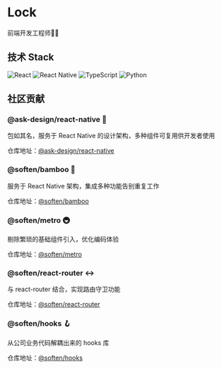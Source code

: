 # Lock

前端开发工程师🧑‍💻

## 技术 Stack
![React](https://img.shields.io/badge/React-22314E?style=flat-square&logo=react&logoColor=#37bcd5)
![React Native](https://img.shields.io/badge/ReactNative-22314E?style=flat-square&logo=react&logoColor=#37bcd5)
![TypeScript](https://img.shields.io/badge/Typescript-22314E?style=flat-square&logo=typescript&logoColor=#fff)
![Python](https://img.shields.io/badge/Python-22314E?style=flat-square&logo=python&logoColor=#fff)

## 社区贡献

### @ask-design/react-native 💅

包如其名，服务于 React Native 的设计架构，多种组件可复用供开发者使用

仓库地址：<a href="https://github.com/minjie-lock/ask-design.react-native">@ask-design/react-native</a>

### @soften/bamboo 🎋

服务于 React Native 架构，集成多种功能告别重复工作

仓库地址：<a href="https://github.com/minjie-lock/soften.bamboo">@soften/bamboo</a>

### @soften/metro 🚇

剔除繁琐的基础组件引入，优化编码体验

仓库地址：<a href="https://github.com/minjie-lock/soften.metro">@soften/metro</a>

###  @soften/react-router ↔️

与 react-router 结合，实现路由守卫功能

仓库地址：<a href="https://github.com/minjie-lock/soften.react-router">@soften/react-router</a>

### @soften/hooks 🪝

从公司业务代码解耦出来的 hooks 库

仓库地址：<a href="https://github.com/minjie-lock/soften.hooks">@soften/hooks</a>









